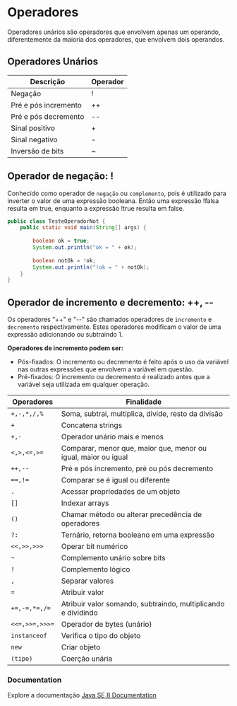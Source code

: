 # Operadores

Operadores unários são operadores que envolvem apenas um operando, diferentemente da maioria dos operadores, que envolvem dois operandos.

## Operadores Unários

Descrição|Operador|
---------|--------|
Negação|!|
Pré e pós incremento|++|
Pré e pós decremento|--|
Sinal positivo|+|
Sinal negativo|-|
Inversão de bits|~|

## Operador de negação: !

Conhecido como operador de ```negação``` ou ```complemento```, pois é utilizado para inverter o valor de uma expressão booleana. Então uma expressão !falsa resulta em true, enquanto a expressão !true resulta em false.

```java
public class TesteOperadorNot {
	public static void main(String[] args) {
		
		boolean ok = true;
		System.out.println("ok = " + ok);
		
		boolean notOk = !ok;
		System.out.println("!ok = " + notOk);
	}
}
```

## Operador de incremento e decremento: ++, --

Os operadores "++" e "--" são chamados operadores de ```incremento``` e ```decremento``` respectivamente. Estes operadores modificam o valor de uma expressão adicionando ou subtraindo 1.

__Operadores de incremento podem ser:__
* Pós-fixados: O incremento ou decremento é feito após o uso da variável nas outras expressões que envolvem a variável em questão.
* Pré-fixados: O incremento ou decremento é realizado antes que a variável seja utilizada em qualquer operação.

Operadores|Finalidade|
----------|----------|
| ```+,-,*,/,%``` |Soma, subtrai, multiplica, divide, resto da divisão|
| ```+``` |Concatena strings|
| ```+,-``` |Operador unário mais e menos|
| ```<,>,<=,>=``` |Comparar, menor que, maior que, menor ou igual, maior ou igual|
| ```++,--``` |Pré e pós incremento, pré ou pós decremento|
| ```==,!=``` |Comparar se é igual ou diferente|
| ```.``` |Acessar propriedades de um objeto|
| ```[]``` |Indexar arrays|
| ```()``` |Chamar método ou alterar precedência de operadores|
| ```?:``` |Ternário, retorna booleano em uma expressão|
| ```<<,>>,>>>``` |Operar bit numérico|
| ```~``` |Complemento unário sobre bits|
| ```!``` |Complemento lógico|
| ```,``` |Separar valores|
| ```=``` |Atribuir valor|
| ```+=,-=,*=,/=``` |Atribuir valor somando, subtraindo, multiplicando e dividindo|
| ```<<=,>>=,>>>=``` |Operador de bytes (unário)|
| ```instanceof``` |Verifica o tipo do objeto|
| ```new``` |Criar objeto|
| ```(tipo)``` |Coerção unária|

### Documentation
Explore a documentação [Java SE 8 Documentation](https://docs.oracle.com/javase/8/docs/)